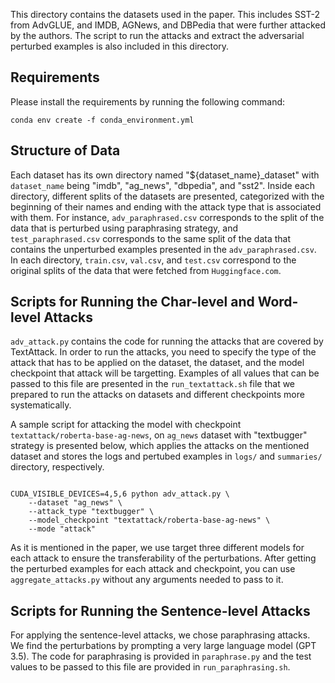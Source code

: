 This directory contains the datasets used in the paper. This includes SST-2 from AdvGLUE, and IMDB, AGNews, and DBPedia that were further attacked by the authors. The script to run the attacks and extract the adversarial perturbed examples is also included in this directory.


## Requirements

Please install the requirements by running the following command:

```
conda env create -f conda_environment.yml
```

## Structure of Data

Each dataset has its own directory named "${dataset_name}_dataset" with `dataset_name` being "imdb", "ag_news", "dbpedia", and "sst2". Inside each directory, different splits of the datasets are presented, categorized with the beginning of their names and ending with the attack type that is associated with them. For instance, `adv_paraphrased.csv` corresponds to the split of the data that is perturbed using paraphrasing strategy, and `test_paraphrased.csv` corresponds to the same split of the data that contains the unperturbed examples presented in the `adv_paraphrased.csv`. In each directory, `train.csv`, `val.csv`, and `test.csv` correspond to the original splits of the data that were fetched from `Huggingface.com`.

## Scripts for Running the Char-level and Word-level Attacks

`adv_attack.py` contains the code for running the attacks that are covered by TextAttack. In order to run the attacks, you need to specify the type of the attack that has to be applied on the dataset, the dataset, and the model checkpoint that attack will be targetting. Examples of all values that can be passed to this file are presented in the `run_textattack.sh` file that we prepared to run the attacks on datasets and different checkpoints more systematically.

A sample script for attacking the model with checkpoint `textattack/roberta-base-ag-news`, on `ag_news` dataset with "textbugger" strategy is presented below, which applies the attacks on the mentioned dataset and stores the logs and pertubed examples in `logs/` and `summaries/` directory, respectively.

```

CUDA_VISIBLE_DEVICES=4,5,6 python adv_attack.py \
    --dataset "ag_news" \
    --attack_type "textbugger" \
    --model_checkpoint "textattack/roberta-base-ag-news" \
    --mode "attack"

```


As it is mentioned in the paper, we use target three different models for each attack to ensure the transferability of the perturbations. After getting the perturbed examples for each attack and checkpoint, you can use `aggregate_attacks.py` without any arguments needed to pass to it.


## Scripts for Running the Sentence-level Attacks

For applying the sentence-level attacks, we chose paraphrasing attacks. We find the perturbations by prompting a very large language model (GPT 3.5). The code for paraphrasing is provided in `paraphrase.py` and the test values to be passed to this file are provided in `run_paraphrasing.sh`.